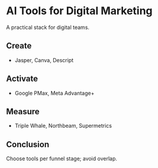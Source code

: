 # AI Tools for Digital Marketing

A practical stack for digital teams.

## Create
- Jasper, Canva, Descript

## Activate
- Google PMax, Meta Advantage+

## Measure
- Triple Whale, Northbeam, Supermetrics

## Conclusion
Choose tools per funnel stage; avoid overlap.
